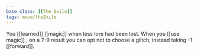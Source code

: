```yaml
---
base class: [[The Exile]]
tags: move/theExile
---
```

 You [[learned]] [[magic]] when less lore had been lost. When you [[use magic]] , on a 7-9 result you can opt not to choose a glitch, instead taking -1 [[forward]]. 